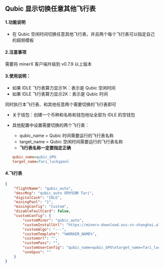 

## Qubic 显示切换任意其他飞行表

#### 1.功能说明

- 在 Qubic 空闲时间切换任意其他飞行表，并且两个每个飞行表可以指定自己的超频模板



#### 2.注意事项

需要将 minerX 客户端升级到  v0.7.9 以上版本



#### 3.使用说明：

- 如果 IDLE 飞行表算力显示1K：表示是 Qubic 空闲时间
- 如果 IDLE 飞行表算力显示2K：表示是 Qubic 时间



同时执行本飞行表、和其他任意两个需要切换的飞行表即可

- 关于钱包：创建一个币种和名称和钱包地址全部为 IDLE 的空钱包

- 其他配置中设置需要切换的两个飞行表：

  - qubic_name = Qubic 时间需要运行的飞行表名称
  - target_name = Qubic 空闲时间需要运行的飞行表名称
  - **飞行表名称一定要指定正确**

  ```ini
  qubic_name=qubic_GPU
  target_name=Tari_luckypool
  ```



#### 4.飞行表

```json
{
    "flightName": "qubic_auto",
    "descMsg": "qubic_auto 闲时切换 Tari",
    "digitalCash": "IDLE",
    "miningPool": "1",
    "miningConfig": "Custom",
    "disableFaultCard": false,
    "customConfig": {
        "customMiner": "qubic_auto",
        "customInstallUrl": "https://minerx-download.oss-cn-shanghai.aliyuncs.com/qubic/qubic_auto-1.0.9.tar.gz",
        "customAlgo": "---",
        "customTemplate": "%WORKER_NAME%",
        "customUrl": "",
        "customPass": "",
        "customUserConfig": "qubic_name=qubic_GPU\ntarget_name=Tari_luckypool",
        "useGpus": ""
    }
}
```




